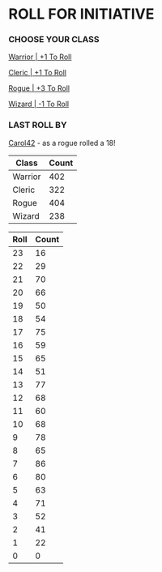 # ROLL FOR INITIATIVE
### CHOOSE YOUR CLASS

[Warrior | +1 To Roll](https://github.com/benjaminsampica/benjaminsampica/issues/new?title=roll%7Cwarrior&body=Just+click+%27Submit+new+issue%27.)

[Cleric | +1 To Roll](https://github.com/benjaminsampica/benjaminsampica/issues/new?title=roll%7Ccleric&body=Just+click+%27Submit+new+issue%27.)

[Rogue | +3 To Roll](https://github.com/benjaminsampica/benjaminsampica/issues/new?title=roll%7Crogue&body=Just+click+%27Submit+new+issue%27.)

[Wizard | -1 To Roll](https://github.com/benjaminsampica/benjaminsampica/issues/new?title=roll%7Cwizard&body=Just+click+%27Submit+new+issue%27.)
### LAST ROLL BY
[Carol42](https://www.github.com/Carol42) - as a rogue rolled a 18!

|Class|Count|
|-|-|
|Warrior|402|
|Cleric|322|
|Rogue|404|
|Wizard|238|

|Roll|Count|
|-|-|
|23|16
|22|29
|21|70
|20|66
|19|50
|18|54
|17|75
|16|59
|15|65
|14|51
|13|77
|12|68
|11|60
|10|68
|9|78
|8|65
|7|86
|6|80
|5|63
|4|71
|3|52
|2|41
|1|22
|0|0
